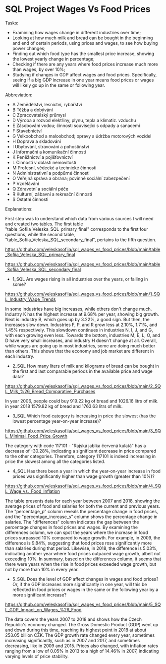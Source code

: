 # SQL Project Wages Vs Food Prices 

Tasks:

- Examining how wages change in different industries over time;
- Looking at how much milk and bread can be bought in the beginning and end of certain periods, using prices and wages, to see how buying power changes;
- Finding out which food type has the smallest price increase, showing the lowest yearly change in percentage;
- Checking if there are any years where food prices increase much more than wages, by over 10%;
- Studying if changes in GDP affect wages and food prices. Specifically, seeing if a big GDP increase in one year means food prices or wages will likely go up in the same or following year.

Abbreviation:

- A	Zemědělství, lesnictví, rybářství
- B	Těžba a dobývání
- C	Zpracovatelský průmysl
- D	Výroba a rozvod elektřiny, plynu, tepla a klimatiz. vzduchu
- E	Zásobování vodou; činnosti související s odpady a sanacemi
- F	Stavebnictví
- G	Velkoobchod a maloobchod; opravy a údržba motorových vozidel
- H	Doprava a skladování
- I	Ubytování, stravování a pohostinství
- J	Informační a komunikační činnosti
- K	Peněžnictví a pojišťovnictví
- L	Činnosti v oblasti nemovitostí
- M	Profesní, vědecké a technické činnosti
- N	Administrativní a podpůrné činnosti
- O	Veřejná správa a obrana; povinné sociální zabezpečení
- P	Vzdělávání
- Q	Zdravotní a sociální péče
- R	Kulturní, zábavní a rekreační činnosti
- S	Ostatní činnosti

Explanations:

First step was to understand which data from various sources I will need and created two tables. The first table "table_Sofiia_Veleska_SQL_primary_final" corresponds to the first four questions, while the second table, "table_Sofiia_Veleska_SQL_secondary_final", pertains to the fifth question.

https://github.com/veleskasofiia/sql_wages_vs_food_prices/blob/main/table_Sofiia_Veleska_SQL_primary_final

https://github.com/veleskasofiia/sql_wages_vs_food_prices/blob/main/table_Sofiia_Veleska_SQL_secondary_final

- 1_SQL Are wages rising in all industries over the years, or falling in some?

https://github.com/veleskasofiia/sql_wages_vs_food_prices/blob/main/1_SQL_Industry_Wage_Trends

In some industries have big increases, while others don't change much. Industry K has the highest increase at 9.68% per year, showing big growth. Next is industry B, which goes up by 3.22%, a good sign. But then, the increases slow down. Industries F, P, and R grow less at 2.10%, 1.71%, and 1.45% respectively. This slowdown continues in industries N, I, J, and G, with each growing even less. Towards the bottom, industries M, E, L, O, and D have very small increases, and industry H doesn't change at all. Overall, while wages are going up in most industries, some are doing much better than others. This shows that the economy and job market are different in each industry.

- 2_SQL How many liters of milk and kilograms of bread can be bought in the first and last comparable periods in the available price and wage data?

https://github.com/veleskasofiia/sql_wages_vs_food_prices/blob/main/2_SQL_Milk_%26_Bread_Comparative_Purchases

In year 2006, people could buy 919.22 kg of bread and 1026.16 litrs of milk. in year 2018 1579.82 kg of bread and 1763.63 litrs of milk. 

- 3_SQL Which food category is increasing in price the slowest (has the lowest percentage year-on-year increase)?

https://github.com/veleskasofiia/sql_wages_vs_food_prices/blob/main/3_SQL_Minimal_Food_Price_Growth

The category with code 117101 - "Rajská jablka červená kulatá" has a decrease of -30.28%, indicating a significant decrease in price compared to the other categories. Therefore, category 117101 is indeed increasing in price the slowest among all the categories listed.

- 4_SQL Has there been a year in which the year-on-year increase in food prices was significantly higher than wage growth (greater than 10%)?

https://github.com/veleskasofiia/sql_wages_vs_food_prices/blob/main/4_SQL_Wage_vs._Food_Inflation

The table presents data for each year between 2007 and 2018, showing the average prices of food and salaries for both the current and previous years. The "percentage_p" column reveals the percentage change in food prices, and the "percentage_increase_s" column shows the percentage change in salaries. The "differences" column indicates the gap between the percentage changes in food prices and wages.
By examining the differences column, we can spot the years where the increase in food prices surpassed 10% compared to wage growth. For example, in 2009, the difference is 9.84%, suggesting that food prices rose significantly more than salaries during that period. Likewise, in 2018, the difference is 5.03%, indicating another year where food prices outpaced wage growth, albeit not exceeding 10%.
In summary, based on the differences column, it seems that there were years when the rise in food prices exceeded wage growth, but not by more than 10% in every year.

- 5_SQL Does the level of GDP affect changes in wages and food prices? Or, if the GDP increases more significantly in one year, will this be reflected in food prices or wages in the same or the following year by a more significant increase?

https://github.com/veleskasofiia/sql_wages_vs_food_prices/blob/main/5_SQL_GDP_Impact_on_Wages_%26_Food

The data covers the years 2007 to 2018 and shows how the Czech Republic's economy changed. The Gross Domestic Product (GDP) went up and down during this time, reaching its highest point in 2018 at about 253.05 billion CZK. The GDP growth rate changed every year, sometimes increasing significantly, such as in 2007 and 2017, and sometimes decreasing, like in 2009 and 2015. Prices also changed, with inflation rates ranging from a low of 0.05% in 2013 to a high of 14.46% in 2007, indicating varying levels of price stability. 











